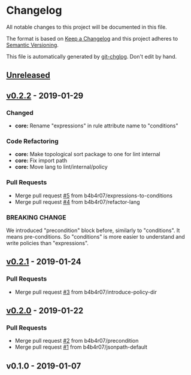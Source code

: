 # Changelog

All notable changes to this project will be documented in this file.

The format is based on [Keep a Changelog](http://keepachangelog.com/en/1.0.0/)
and this project adheres to [Semantic Versioning](http://semver.org/spec/v2.0.0.html).

This file is automatically generated by [git-chglog](github.com/git-chglog/git-chglog). Don't edit by hand.

<a name="unreleased"></a>
## [Unreleased]


<a name="v0.2.2"></a>
## [v0.2.2] - 2019-01-29
### Changed
- **core:** Rename "expressions" in rule attribute name to "conditions"

### Code Refactoring
- **core:** Make topological sort package to one for lint internal
- **core:** Fix import path
- **core:** Move lang to lint/internal/policy

### Pull Requests
- Merge pull request [#5](https://github.com/b4b4r07/stein/issues/5) from b4b4r07/expressions-to-conditions
- Merge pull request [#4](https://github.com/b4b4r07/stein/issues/4) from b4b4r07/refactor-lang

### BREAKING CHANGE

We introduced "precondition" block before, similarly to "conditions".
It means pre-conditions. So "conditions" is more easier to understand
and write policies than "expressions".


<a name="v0.2.1"></a>
## [v0.2.1] - 2019-01-24
### Pull Requests
- Merge pull request [#3](https://github.com/b4b4r07/stein/issues/3) from b4b4r07/introduce-policy-dir


<a name="v0.2.0"></a>
## [v0.2.0] - 2019-01-22
### Pull Requests
- Merge pull request [#2](https://github.com/b4b4r07/stein/issues/2) from b4b4r07/precondition
- Merge pull request [#1](https://github.com/b4b4r07/stein/issues/1) from b4b4r07/jsonpath-default


<a name="v0.1.0"></a>
## v0.1.0 - 2019-01-07

[Unreleased]: https://github.com/b4b4r07/stein/compare/v0.2.2...HEAD
[v0.2.2]: https://github.com/b4b4r07/stein/compare/v0.2.1...v0.2.2
[v0.2.1]: https://github.com/b4b4r07/stein/compare/v0.2.0...v0.2.1
[v0.2.0]: https://github.com/b4b4r07/stein/compare/v0.1.0...v0.2.0
